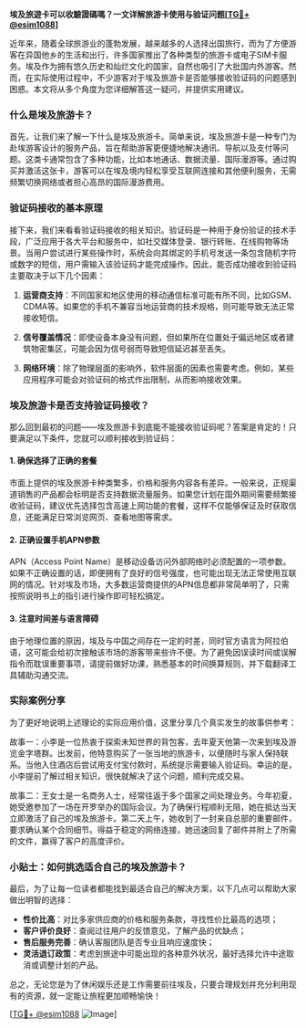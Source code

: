 **埃及旅遊卡可以收驗證碼嗎？一文详解旅游卡使用与验证问题[[TG💪+ @esim1088](https://t.me/s/esim1088)]**

近年来，随着全球旅游业的蓬勃发展，越来越多的人选择出国旅行，而为了方便游客在异国他乡的生活和出行，许多国家推出了各种类型的旅游卡或电子SIM卡服务。埃及作为拥有悠久历史和灿烂文化的国家，自然也吸引了大批国内外游客。然而，在实际使用过程中，不少游客对于埃及旅游卡是否能够接收验证码的问题感到困惑。本文将从多个角度为您详细解答这一疑问，并提供实用建议。

### 什么是埃及旅游卡？

首先，让我们来了解一下什么是埃及旅游卡。简单来说，埃及旅游卡是一种专门为赴埃游客设计的服务产品，旨在帮助游客更便捷地解决通讯、导航以及支付等问题。这类卡通常包含了多种功能，比如本地通话、数据流量、国际漫游等。通过购买并激活这张卡，游客可以在埃及境内轻松享受互联网连接和其他便利服务，无需频繁切换网络或者担心高昂的国际漫游费用。

### 验证码接收的基本原理

接下来，我们来看看验证码接收的相关知识。验证码是一种用于身份验证的技术手段，广泛应用于各大平台和服务中，如社交媒体登录、银行转账、在线购物等场景。当用户尝试进行某些操作时，系统会向其绑定的手机号发送一条包含随机字符或数字的短信，用户需输入该验证码才能完成操作。因此，能否成功接收到验证码主要取决于以下几个因素：

1. **运营商支持**：不同国家和地区使用的移动通信标准可能有所不同，比如GSM、CDMA等。如果您的手机不兼容当地运营商的技术规格，则可能导致无法正常接收短信。
   
2. **信号覆盖情况**：即使设备本身没有问题，但如果所在位置处于偏远地区或者建筑物密集区，可能会因为信号弱而导致短信延迟甚至丢失。

3. **网络环境**：除了物理层面的影响外，软件层面的因素也需要考虑。例如，某些应用程序可能会对验证码的格式作出限制，从而影响接收效果。

### 埃及旅游卡是否支持验证码接收？

那么回到最初的问题——埃及旅游卡到底能不能接收验证码呢？答案是肯定的！只要满足以下条件，您就可以顺利接收到验证码：

#### 1. 确保选择了正确的套餐
市面上提供的埃及旅游卡种类繁多，价格和服务内容各有差异。一般来说，正规渠道销售的产品都会标明是否支持数据流量服务。如果您计划在国外期间需要频繁接收验证码，建议优先选择包含高速上网功能的套餐，这样不仅能够保证及时获取信息，还能满足日常浏览网页、查看地图等需求。

#### 2. 正确设置手机APN参数
APN（Access Point Name）是移动设备访问外部网络时必须配置的一项参数。如果不正确设置的话，即便拥有了良好的信号强度，也可能出现无法正常使用互联网的情况。针对埃及市场，大多数运营商提供的APN信息都非常简单明了，只需按照说明书上的指引进行操作即可轻松搞定。

#### 3. 注意时间差与语言障碍
由于地理位置的原因，埃及与中国之间存在一定的时差，同时官方语言为阿拉伯语，这可能会给初次接触该市场的游客带来些许不便。为了避免因误读时间或误解指令而耽误重要事项，请提前做好功课，熟悉基本的时间换算规则，并下载翻译工具辅助沟通交流。

### 实际案例分享

为了更好地说明上述理论的实际应用价值，这里分享几个真实发生的故事供参考：

故事一：小李是一位热衷于探索未知世界的背包客，去年夏天他第一次来到埃及游览金字塔群。出发前，他特意购买了一张当地的旅游卡，以便随时与家人保持联系。当他入住酒店后尝试用支付宝付款时，系统提示需要输入验证码。幸运的是，小李提前了解过相关知识，很快就解决了这个问题，顺利完成交易。

故事二：王女士是一名商务人士，经常往返于多个国家之间处理业务。今年初夏，她受邀参加了一场在开罗举办的国际会议。为了确保行程顺利无阻，她在抵达当天立即激活了自己的埃及旅游卡。第二天上午，她收到了一封来自总部的重要邮件，要求确认某个合同细节。得益于稳定的网络连接，她迅速回复了邮件并附上了所需的文件，赢得了客户的高度评价。

### 小贴士：如何挑选适合自己的埃及旅游卡？

最后，为了让每一位读者都能找到最适合自己的解决方案，以下几点可以帮助大家做出明智的选择：

- **性价比高**：对比多家供应商的价格和服务条款，寻找性价比最高的选项；
- **客户评价良好**：查阅过往用户的反馈意见，了解产品的优缺点；
- **售后服务完善**：确认客服团队是否专业且响应速度快；
- **灵活退订政策**：考虑到旅途中可能出现的各种意外状况，最好选择允许中途取消或调整计划的产品。

总之，无论您是为了休闲娱乐还是工作需要前往埃及，只要合理规划并充分利用现有的资源，就一定能让旅程更加顺畅愉快！

[[TG💪+ @esim1088](https://t.me/s/esim1088) ![Image](https://i.postimg.cc/4NQfJmqS/Snipaste-2025-05-13-00-14-12.png)]